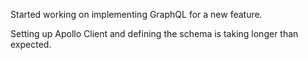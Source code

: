 Started working on implementing GraphQL for a new feature.

Setting up Apollo Client and defining the schema is taking longer than expected.